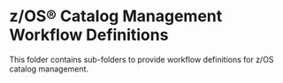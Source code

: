 # z/OS® Catalog Management Workflow Definitions
This folder contains sub-folders to provide workflow definitions for z/OS catalog management.
